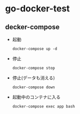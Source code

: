 # go-docker-test

## decker-compose

* 起動
  ```
  docker-compose up -d
  ```

* 停止
  ```
  docker-compose stop
  ```

* 停止(データも消える)
  ```
  docker-compose down
  ```

* 起動中のコンテナに入る
  ```
  docker-compose exec app bash
  ```

